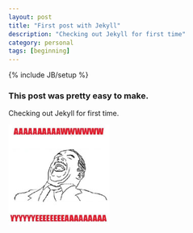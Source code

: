 ```yaml
---
layout: post
title: "First post with Jekyll"
description: "Checking out Jekyll for first time"
category: personal
tags: [beginning]
---
```

{% include JB/setup %}

### This post was pretty easy to make.

Checking out Jekyll for first time.

![Alt text](/assets/awwyea.jpg)
